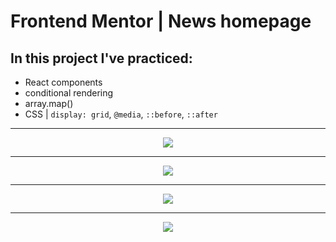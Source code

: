 # Frontend Mentor | News homepage

## In this project I've practiced:
* React components
* conditional rendering
* array.map()
* CSS | `display: grid`, `@media`, `::before`, `::after`

<hr />



<p align='center'><img src="https://user-images.githubusercontent.com/124462567/224435281-9506e895-4432-4273-826f-e55347e06dba.png" /></p>
<hr />
<p align='center'><img src="https://user-images.githubusercontent.com/124462567/224435285-781266c8-d8c4-4049-9850-596d4b42ba1f.png" /></p>
<hr />
<p align='center'><img src="https://user-images.githubusercontent.com/124462567/224433910-478bcea7-d71c-493f-af46-b634fb2c7ce1.png" /></p>
<hr />
<p align='center'><img src="https://user-images.githubusercontent.com/124462567/224433916-5d458b19-4b8e-4b35-84e0-655833999da0.png" /></p>
